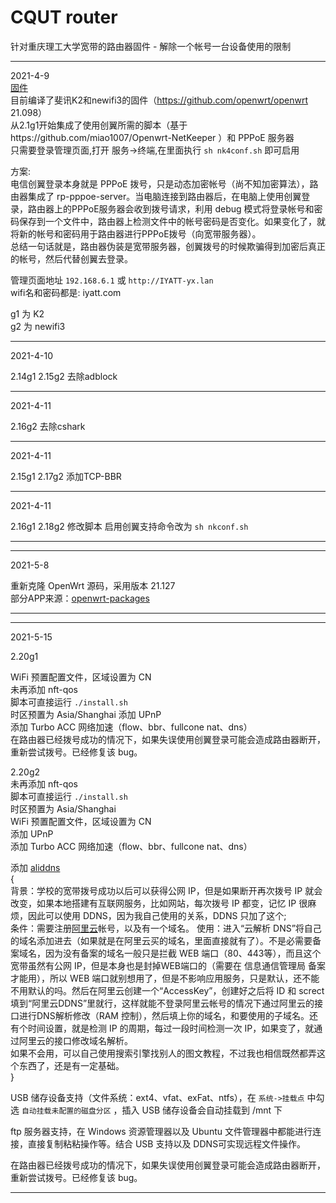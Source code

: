 # CQUT router
针对重庆理工大学宽带的路由器固件 - 解除一个帐号一台设备使用的限制  

_____________________________________________
2021-4-9  
[固件](固件)  
目前编译了斐讯K2和newifi3的固件（https://github.com/openwrt/openwrt 21.098）  
从2.1g1开始集成了使用创翼所需的脚本（基于https://github.com/miao1007/Openwrt-NetKeeper ）和 PPPoE 服务器  
只需要登录管理页面,打开 服务->终端,在里面执行 `sh nk4conf.sh` 即可启用  

方案:  
电信创翼登录本身就是 PPPoE 拨号，只是动态加密帐号（尚不知加密算法），路由器集成了 rp-pppoe-server。当电脑连接到路由器后，在电脑上使用创翼登录，路由器上的PPPoE服务器会收到拨号请求，利用 debug 模式将登录帐号和密码保存到一个文件中，路由器上检测文件中的帐号密码是否变化。如果变化了，就将新的帐号和密码用于路由器进行PPPoE拨号（向宽带服务器）。  
总结一句话就是，路由器伪装是宽带服务器，创翼拨号的时候欺骗得到加密后真正的帐号，然后代替创翼去登录。  

管理页面地址 `192.168.6.1` 或 `http://IYATT-yx.lan`  
wifi名和密码都是:  iyatt.com  

g1 为 K2  
g2 为 newifi3  
____________________________________________
2021-4-10

2.14g1 2.15g2 去除adblock
____________________________________________
2021-4-11

2.16g2 去除cshark
____________________________________________
2021-4-11

2.15g1 2.17g2 添加TCP-BBR
____________________________________________
2021-4-11

2.16g1 2.18g2 修改脚本
启用创翼支持命令改为 `sh nkconf.sh`
____________________________________________
____________________________________________
2021-5-8  

重新克隆 OpenWrt 源码，采用版本 21.127  
部分APP来源：[openwrt-packages](https://github.com/caonimagfw/openwrt-packages)   
____________________________________________
____________________________________________
2021-5-15

2.20g1   

WiFi 预置配置文件，区域设置为 CN  
未再添加 nft-qos  
脚本可直接运行  `./install.sh`  
时区预置为 Asia/Shanghai 
添加 UPnP  
添加 Turbo ACC 网络加速（flow、bbr、fullcone nat、dns）  
在路由器已经拨号成功的情况下，如果失误使用创翼登录可能会造成路由器断开，重新尝试拨号。已经修复该 bug。 

2.20g2  
未再添加 nft-qos  
脚本可直接运行  `./install.sh`  
时区预置为 Asia/Shanghai  
WiFi 预置配置文件，区域设置为 CN  
添加 UPnP  
添加 Turbo ACC 网络加速（flow、bbr、fullcone nat、dns）  

添加 [aliddns](https://github.com/honwen/luci-app-aliddns)  
{  
   背景：学校的宽带拨号成功以后可以获得公网 IP，但是如果断开再次拨号 IP 就会改变，如果本地搭建有互联网服务，比如网站，每次拨号 IP 都变，记忆 IP 很麻烦，因此可以使用 DDNS，因为我自己使用的关系，DDNS 只加了这个;  
   条件：需要注册[阿里云](https://account.aliyun.com/)帐号，以及有一个域名。
   使用：进入“云解析 DNS”将自己的域名添加进去（如果就是在阿里云买的域名，里面直接就有了）。不是必需要备案域名，因为没有备案的域名一般只是拦截 WEB 端口（80、443等），而且这个宽带虽然有公网 IP，但是本身也是封掉WEB端口的（需要在 信息通信管理局 备案才能用），所以 WEB 端口就别想用了，但是不影响应用服务，只是默认，还不能不用默认的吗。然后在阿里云创建一个“AccessKey”，创建好之后将 ID 和 screct 填到“阿里云DDNS”里就行，这样就能不登录阿里云帐号的情况下通过阿里云的接口进行DNS解析修改（RAM 控制），然后填上你的域名，和要使用的子域名。还有个时间设置，就是检测 IP 的周期，每过一段时间检测一次 IP，如果变了，就通过阿里云的接口修改域名解析。  
   如果不会用，可以自己使用搜索引擎找别人的图文教程，不过我也相信既然都弄这个东西了，还是有一定基础。    
}  
  
USB 储存设备支持（文件系统：ext4、vfat、exFat、ntfs），在 `系统->挂载点` 中勾选 `自动挂载未配置的磁盘分区` ，插入 USB 储存设备会自动挂载到 /mnt 下   

ftp 服务器支持，在 Windows 资源管理器以及 Ubuntu 文件管理器中都能进行连接，直接复制粘粘操作等。结合 USB 支持以及 DDNS可实现远程文件操作。  

在路由器已经拨号成功的情况下，如果失误使用创翼登录可能会造成路由器断开，重新尝试拨号。已经修复该 bug。
____________________________________________